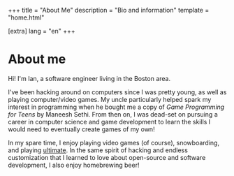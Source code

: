 +++
title = "About Me"
description = "Bio and information"
template = "home.html"

[extra]
lang = "en"
+++

<!-- markdownlint-disable-next-line single-h1 -->
# About me

Hi! I'm Ian, a software engineer living in the Boston area.

I've been hacking around on computers since I was pretty young, as well as playing
computer/video games. My uncle particularly helped spark my interest in programming
when he bought me a copy of _Game Programming for Teens_ by Maneesh Sethi.
From then on, I was dead-set on pursuing a career in computer science and game
development to learn the skills I would need to eventually create games of my own!

In my spare time, I enjoy playing video games (of course), snowboarding, and
playing [ultimate](https://en.wikipedia.org/wiki/Ultimate_(sport)).
In the same spirit of hacking and endless customization that I learned to love
about open-source and software development, I also enjoy homebrewing beer!
